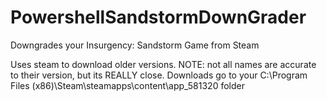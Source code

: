 # PowershellSandstormDownGrader
Downgrades your Insurgency: Sandstorm Game from Steam

Uses steam to download older versions.
NOTE: not all names are accurate to their version, but its REALLY close.
Downloads go to your C:\Program Files (x86)\Steam\steamapps\content\app_581320 folder
